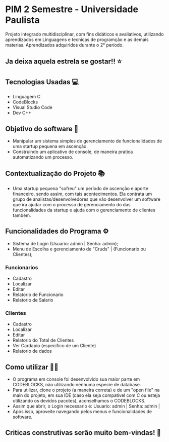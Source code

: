 # PIM 2 Semestre - Universidade Paulista 
Projeto integrado multidisciplinar, com fins didáticos e avaliativos, utilizando aprendizados em Linguagens e tecnicas de programção e as demais materias. Aprendizados
adquiridos durante o 2° período.
## Ja deixa aquela estrela se gostar!! ⭐
## Tecnologias Usadas 💻
- Linguagem C 
- CodeBlocks 
- Visual Studio Code 
- Dev C++ 
## Objetivo do software 🎯
- Manipular um sistema simples de gerenciamento de funcionalidades de uma startup pequena em ascenção. 
- Construindo um aplicativo de console, de maneira pratica automatizando um processo. 
## Contextualização do Projeto 📚
- Uma startup pequena "sofreu" um período de ascenção e aporte financeiro, sendo assim, com tais acontecimentos. Ela contrata um grupo de analistas/desenvolvedores que vão
desenvolver um software que ira ajudar com o processo de gerenciamento do das funcionalidades da startup e ajuda com o gerenciamento de clientes também.
## Funcionalidades do Programa ⚙
- Sistema de Login (Usuario: admin | Senha: admin);
- Menu de Escolha e gerenciamento de "Cruds" | (Funcionario ou Clientes);
### Funcionarios 
- Cadastro 
- Localizar
- Editar 
- Relatorio de Funcionario
- Relatorio de Salario
### Clientes 
- Cadastro 
- Localizar 
- Editar 
- Relatorio do Total de Clientes
- Ver Cardapio (especifico de um Cliente) 
- Relatorio de dados
## Como utilizar 👨‍💻
- O programa em console foi desenvolvido sua maior parte em CODEBLOCKS, não utilizando nenhuma especie de database.
- Para utilizar, clone o projeto (a maneira correta) e de um "open file" na main do projeto, em sua IDE (caso ela seja compativel com C ou esteja utilizando os devidos
pacotes), aconselhamos o CODEBLOCKS.
- Assim que abrir, o Login necessario é: Usuario: admin | Senha: admin |
- Após isso, aproveite navegando pelos menus e funcionalidades de software. 
## Criticas construtivas serão muito bem-vindas! 🧱
